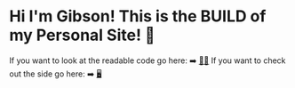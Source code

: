 # Hi I'm Gibson! This is the BUILD of my Personal Site! 👋
If you want to look at the readable code go here: ➡️ [🧑‍💻](https://github.com/gibsonmurray/portfolio-v2)
If you want to check out the side go here: ➡️ [🖥️](https://gibsonmurray.github.io)
